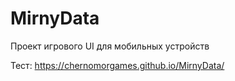 # MirnyData
Проект игрового UI для мобильных устройств

Тест: https://chernomorgames.github.io/MirnyData/